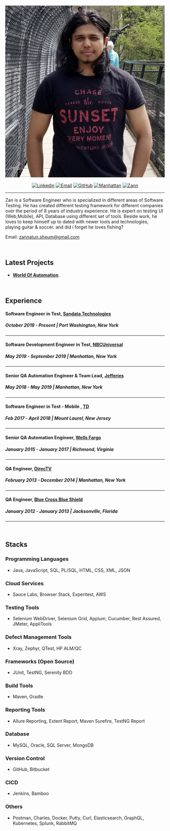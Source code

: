 
<p align="center"><img src="header.jpg"></p>

<p align="center">
  <a href="https://www.linkedin.com/in/zannatun-sheum/"><img src="https://img.shields.io/badge/Linkedin-500%2B-yellowgreen" alt="Linkedin"></a>
  <a href="mailto:zannatun.sheum@gmail.com"><img src="https://img.shields.io/badge/Email-zannatun.sheum%40gmail.com-blue" alt="Email"></a>
  <a href="https://github.com/Errr0rr404"><img src="https://img.shields.io/badge/GitHub-Errr0rr404-red" alt="GitHub"></a>
  <a href="https://goo.gl/maps/fqzXL5nKM5n1AGhX7"><img src="https://img.shields.io/badge/Location-Manhattan-green" alt="Manhattan"></a>
  <a href="https://stackoverflow.com/users/9985817/zann"><img src="https://img.shields.io/badge/Stack%20Overflow-Zann-yellow" alt="Zann"></a>

</p>

---

Zan is a Software Engineer who is specialized in different areas of Software Testing. He has created different testing framework for different companies over the period of 8 years of industry experience. He is expert on testing UI (Web,Mobile), API, Database using different set of tools. 
Beside work, he loves to keep himself up to dated with newer tools and technologies, playing guitar & soccer. and did i forget he loves fishing?

Email: zannatun.sheum@gmail.com

<br/>

## Latest Projects 

- [**World Of Automation**](https://github.com/Errr0rr404/world-of-automation).

<br/>

## Experience 

#### Software Engineer in Test, [Sandata Technologies](https://www.sandata.com/)
##### October 2019 - Present | Port Washington, New York

--- 

#### Software Development Engineer in Test, [NBCUniversal](http://www.nbcuniversal.com/)
##### May 2019 - September 2019 | Manhattan, New York

--- 

#### Senior QA Automation Engineer & Team Lead, [Jefferies](https://www.jefferies.com/)
##### May 2018 - May 2019 | Manhattan, New York

--- 

#### Software Engineer in Test - Mobile , [TD](https://www.td.com/)
##### Feb 2017 - April 2018 | Mount Laurel, New Jersey

--- 

#### Senior QA Automation Engineer, [Wells Fargo](https://www.wellsfargo.com/)
##### January 2015 - January 2017 | Richmond, Virginia

--- 

#### QA Engineer, [DirecTV](https://www.direcvt.com/)
##### February 2013 - December 2014 | Manhattan, New York

--- 

#### QA Engineer, [Blue Cross Blue Shield](https://www.bcbs.com/)
##### January 2012 - January 2013 | Jacksonville, Florida

--- 
<br/>

## Stacks

### Programming Languages
- Java, JavaScript, SQL, PL/SQL, HTML, CSS, XML, JSON

### Cloud Services
- Sauce Labs, Browser Stack, Experitest, AWS

### Testing Tools
- Selenium WebDriver, Selenium Grid, Appium, Cucumber, Rest Assured, JMeter, AppliTools

### Defect Management Tools
- Xray, Zephyr, QTest, HP ALM/QC

### Frameworks (Open Source)
- JUnit, TestNG, Serenity BDD

### Build Tools
- Maven, Gradle

### Reporting Tools
- Allure Reporting, Extent Report, Maven Surefire, TestNG Report

### Database
- MySQL, Oracle, SQL Server, MongoDB

### Version Control
- GitHub, Bitbucket

### CICD 
- Jenkins, Bamboo

### Others
- Postman, Charles, Docker, Putty, Curl, Elasticsearch, GraphQL, Kubernetes, Splunk, RabbitMQ

<br/>
